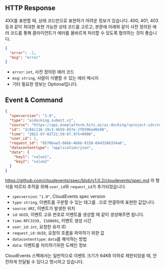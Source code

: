 ## HTTP Response

4XX를 표현할 때, 상태 코드만으로 표현하기 어려운 정보가 있습니다. 400, 401, 403 등과 같이 최대한 표현 가능한 상태 코드를 고르고, 본문에 아래와 같이 사전 정의된 에러 코드를 통해 클라이언트가 에러를 올바르게 처리할 수 있도록 협의하는 것이 좋습니다.

```json
{
  "error": -1,
  "msg": "error"
}
```

- `error`: `int`, 사전 정의된 에러 코드
- `msg`: `string`, 사람이 식별할 수 있는 에러 메시지
- 기타 필요한 정보는 Optional입니다.

## Event & Command

```json
{
  "specversion": "1.0",
  "type": "aidocking.submit.v1",
  "source": "https://api.oneplatform.hits.ai/ai-docking/<project-id>/submit",
  "id": "2c04c116-19c2-4b59-857e-2f0396ad0e98",
  "time": "2022-07-02T21:59:07.975+0900",
  "user_id": 1,
  "request_id": "8570baa3-666b-4b6b-9158-6643208354a6",
  "datacontenttype": "application/json",
  "data": {
    "key1": "value1",
    "key2": "value2"
  }
}
```

https://github.com/cloudevents/spec/blob/v1.0.2/cloudevents/spec.md 의 형식을 따르되 추적을 위해 `user_id`와 `request_id`가 추가되었습니다.

- `specversion`: `"1.0"`, CloudEvents spec version
- `type`: `string`, 이벤트를 구분할 수 있는 태그를 `.`으로 연결하여 표현한 값입니다.
- `source`: `URI`, 이벤트가 발생한 위치
- `id`: `UUID`, 이벤트 고유 번호로 이벤트를 생성할 때 같이 생성해주면 됩니다.
- `time`: `RFC3339, ISO8601`, 이벤트 생성 시간
- `user_id`: `int`, 요청한 유저 ID
- `request_id`: `UUID`, 요청의 흐름을 파악하기 위한 값
- `datacontenttype`: `data`를 해석하는 방법
- `data`: 이벤트를 처리하기위한 도메인 정보

CloudEvents 스펙에서는 일반적으로 이벤트 크기가 64KB 이하로 제한되었을 때, 안전하게 전달될 수 있다고 명시하고 있습니다.
